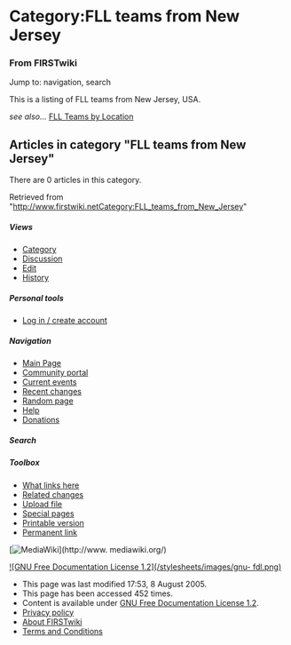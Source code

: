 # Category:FLL teams from New Jersey

### From FIRSTwiki

Jump to: navigation, search

This is a listing of FLL teams from New Jersey, USA.

_see also..._ [FLL Teams by Location](FLL_Teams_by_Location "FLL
Teams by Location" )

  

## Articles in category "FLL teams from New Jersey"

There are 0 articles in this category.

Retrieved from
"<http://www.firstwiki.netCategory:FLL_teams_from_New_Jersey>"

##### Views

  * [Category](Category:FLL_teams_from_New_Jersey)
  * [Discussion](/index.php?title=Category_talk:FLL_teams_from_New_Jersey&action=edit)
  * [Edit](/index.php?title=Category:FLL_teams_from_New_Jersey&action=edit)
  * [History](/index.php?title=Category:FLL_teams_from_New_Jersey&action=history)

##### Personal tools

  * [Log in / create account](/index.php?title=Special:Userlogin&returnto=Category:FLL_teams_from_New_Jersey)

[](Main_Page "Main Page" )

##### Navigation

  * [Main Page](Main_Page)
  * [Community portal](FIRSTwiki:Community_portal)
  * [Current events](Current_events)
  * [Recent changes](Special:Recentchanges)
  * [Random page](Special:Random)
  * [Help](Help:Contents)
  * [Donations](FIRSTwiki:Site_support)

##### Search



##### Toolbox

  * [What links here](Special:Whatlinkshere/Category:FLL_teams_from_New_Jersey)
  * [Related changes](Special:Recentchangeslinked/Category:FLL_teams_from_New_Jersey)
  * [Upload file](Special:Upload)
  * [Special pages](Special:Specialpages)
  * [Printable version](/index.php?title=Category:FLL_teams_from_New_Jersey&printable=yes)
  * [Permanent link](/index.php?title=Category:FLL_teams_from_New_Jersey&oldid=40621)

[![MediaWiki](/skins/common/images/poweredby_mediawiki_88x31.png)](http://www.
mediawiki.org/)

[![GNU Free Documentation License 1.2](/stylesheets/images/gnu-
fdl.png)](http://www.gnu.org/copyleft/fdl.html)

  * This page was last modified 17:53, 8 August 2005.
  * This page has been accessed 452 times.
  * Content is available under [GNU Free Documentation License 1.2](http://www.gnu.org/copyleft/fdl.html "http://www.gnu.org/copyleft/fdl.html" ).
  * [Privacy policy](FIRSTwiki:Privacy_policy "FIRSTwiki:Privacy policy" )
  * [About FIRSTwiki](FIRSTwiki:About "FIRSTwiki:About" )
  * [Terms and Conditions](FIRSTwiki:Terms_and_conditions "FIRSTwiki:Terms and conditions" )

